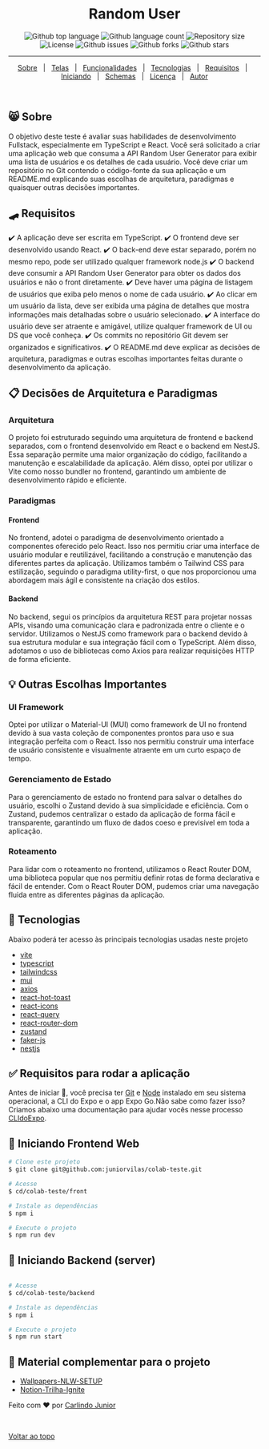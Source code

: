 <h1  id="top" align="center">Random User </h1>

<p align="center">
  <img alt="Github top language" src="https://img.shields.io/github/languages/top/juniorvilas/colab-teste?color=56BEB8">

  <img alt="Github language count" src="https://img.shields.io/github/languages/count/juniorvilas/colab-teste?color=56BEB8">

  <img alt="Repository size" src="https://img.shields.io/github/repo-size/juniorvilas/colab-teste?color=56BEB8">

  <img alt="License" src="https://img.shields.io/github/license/juniorvilas/colab-teste?color=56BEB8">

  <img alt="Github issues" src="https://img.shields.io/github/issues/juniorvilas/colab-teste?color=56BEB8" />

  <img alt="Github forks" src="https://img.shields.io/github/forks/juniorvilas/colab-teste?color=56BEB8" />

  <img alt="Github stars" src="https://img.shields.io/github/stars/juniorvilas/colab-teste?color=56BEB8" />
</p>

<hr>

<p align="center">
  <a href="#-sobre">Sobre</a> &#xa0; | &#xa0;
  <a href="#telas-da-aplicação">Telas</a> &#xa0; | &#xa0;
  <a href="#skateboard-funcionalidades">Funcionalidades</a> &#xa0; | &#xa0;
  <a href="#rocket-tecnologias">Tecnologias</a> &#xa0; | &#xa0;
  <a href="#white_check_mark-requisitos-para-rodar-a-aplicação">Requisitos</a> &#xa0; | &#xa0;
  <a href="#checkered_flag-iniciando">Iniciando</a> &#xa0; | &#xa0;
  <a href="#-configurações-adicionais-ao-projeto">Schemas</a> &#xa0; | &#xa0;
  <a href="#memo-licença">Licença</a> &#xa0; | &#xa0;
  <a href="https://github.com/juniorvilas" target="_blank">Autor</a>
</p>

<br>

## 😸 Sobre

O objetivo deste teste é avaliar suas habilidades de desenvolvimento
Fullstack, especialmente em TypeScript e React. Você será solicitado a criar
uma aplicação web que consuma a API Random User Generator para exibir
uma lista de usuários e os detalhes de cada usuário. Você deve criar um
repositório no Git contendo o código-fonte da sua aplicação e um
README.md explicando suas escolhas de arquitetura, paradigmas e
quaisquer outras decisões importantes.

## :skateboard: Requisitos

:heavy_check_mark: A aplicação deve ser escrita em TypeScript.
:heavy_check_mark: O frontend deve ser desenvolvido usando React.
:heavy_check_mark: O back-end deve estar separado, porém no mesmo repo, pode ser
utilizado qualquer framework node.js
:heavy_check_mark: O backend deve consumir a API Random User Generator para obter
os dados dos usuários e não o front diretamente.
:heavy_check_mark: Deve haver uma página de listagem de usuários que exiba pelo
menos o nome de cada usuário.
:heavy_check_mark: Ao clicar em um usuário da lista, deve ser exibida uma página de
detalhes que mostra informações mais detalhadas sobre o usuário
selecionado.
:heavy_check_mark: A interface do usuário deve ser atraente e amigável, utilize qualquer
framework de UI ou DS que você conheça.
:heavy_check_mark: Os commits no repositório Git devem ser organizados e
significativos.
:heavy_check_mark: O README.md deve explicar as decisões de arquitetura, paradigmas
e outras escolhas importantes feitas durante o desenvolvimento da
aplicação.

## :clipboard: Decisões de Arquitetura e Paradigmas

### Arquitetura

O projeto foi estruturado seguindo uma arquitetura de frontend e backend separados, com o frontend desenvolvido em React e o backend em NestJS. Essa separação permite uma maior organização do código, facilitando a manutenção e escalabilidade da aplicação. Além disso, optei por utilizar o Vite como nosso bundler no frontend, garantindo um ambiente de desenvolvimento rápido e eficiente.

### Paradigmas

#### Frontend

No frontend, adotei o paradigma de desenvolvimento orientado a componentes oferecido pelo React. Isso nos permitiu criar uma interface de usuário modular e reutilizável, facilitando a construção e manutenção das diferentes partes da aplicação. Utilizamos também o Tailwind CSS para estilização, seguindo o paradigma utility-first, o que nos proporcionou uma abordagem mais ágil e consistente na criação dos estilos.

#### Backend

No backend, segui os princípios da arquitetura REST para projetar nossas APIs, visando uma comunicação clara e padronizada entre o cliente e o servidor. Utilizamos o NestJS como framework para o backend devido à sua estrutura modular e sua integração fácil com o TypeScript. Além disso, adotamos o uso de bibliotecas como Axios para realizar requisições HTTP de forma eficiente.

## :bulb: Outras Escolhas Importantes

### UI Framework

Optei por utilizar o Material-UI (MUI) como framework de UI no frontend devido à sua vasta coleção de componentes prontos para uso e sua integração perfeita com o React. Isso nos permitiu construir uma interface de usuário consistente e visualmente atraente em um curto espaço de tempo.

### Gerenciamento de Estado

Para o gerenciamento de estado no frontend para salvar o detalhes do usuário, escolhi o Zustand devido à sua simplicidade e eficiência. Com o Zustand, pudemos centralizar o estado da aplicação de forma fácil e transparente, garantindo um fluxo de dados coeso e previsível em toda a aplicação.

### Roteamento

Para lidar com o roteamento no frontend, utilizamos o React Router DOM, uma biblioteca popular que nos permitiu definir rotas de forma declarativa e fácil de entender. Com o React Router DOM, pudemos criar uma navegação fluida entre as diferentes páginas da aplicação.

## :rocket: Tecnologias

Abaixo poderá ter acesso às principais tecnologias usadas neste projeto

- [vite](https://vitejs.dev/)
- [typescript](https://www.typescriptlang.org/)
- [tailwindcss](https://tailwindcss.com/)
- [mui](https://mui.com/)
- [axios](https://axios-http.com/ptbr/docs/intro)
- [react-hot-toast](https://react-hot-toast.com/)
- [react-icons](https://react-hot-toast.com/)
- [react-query](https://tanstack.com/query/v3/)
- [react-router-dom](https://github.com/remix-run/react-router#readme%5C)
- [zustand](https://zustand-demo.pmnd.rs/)
- [faker-js](https://fakerjs.dev/)
- [nestjs](https://docs.nestjs.com/)

## :white_check_mark: Requisitos para rodar a aplicação

Antes de iniciar :checkered_flag:, você precisa ter [Git](https://git-scm.com) e [Node](https://nodejs.org/en/) instalado em seu sistema operacional, a CLI do Expo e o app Expo Go.Não sabe como fazer isso? Criamos abaixo uma documentação para ajudar vocês nesse processo [CLIdoExpo](https://efficient-sloth-d85.notion.site/Instalando-Expo-a4042eaea57d40fabeeaa2e462424ff0).

## :checkered_flag: Iniciando Frontend Web

```bash
# Clone este projeto
$ git clone git@github.com:juniorvilas/colab-teste.git

# Acesse
$ cd/colab-teste/front

# Instale as dependências
$ npm i

# Execute o projeto
$ npm run dev
```

## :checkered_flag: Iniciando Backend (server)

```bash

# Acesse
$ cd/colab-teste/backend

# Instale as dependências
$ npm i

# Execute o projeto
$ npm run start
```

## 📡 Material complementar para o projeto

- [Wallpapers-NLW-SETUP](https://drive.google.com/drive/folders/1F5ghUWdlaC_1IKFxkNUgGcTGqpqdpR29)
- [Notion-Trilha-Ignite](https://efficient-sloth-d85.notion.site/Trilha-Ignite-562e3516c7574fb7be75ff01fbb41f54)

Feito com :heart: por <a href="https://github.com/juniorvilas" target="_blank">Carlindo Junior</a>

&#xa0;

<a href="#top">Voltar ao topo</a>
